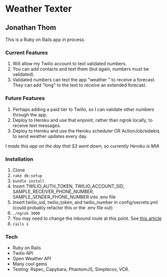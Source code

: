 # Weather Texter
## Jonathan Thom

This is a Ruby on Rails app in process.

### Current Features
1. Will allow my Twilio account to text validated numbers.
2. You can add contacts and text them (but again, numbers must be validated).
3. Validated numbers can text the app "weather <some zip code>" to receive a forecast. They can add "long" to the text to receive an extended forecast.

### Future Features
1. Perhaps adding a paid tier to Twilio, so I can validate other numbers through the app.
2. Deploy to Heroku and use that enpoint, rather than ngrok locally, to receive text messages.
3. Deploy to Heroku and use the Heroku scheduler OR ActionJob/sidekiq to send weather updates every day.

_I made this app on the day that S3 went down, so currently Heroku is MIA_

### Installation
1. Clone
2. ```rake db:setup```
3. ```bundle install```
4. Insert TWILIO_AUTH_TOKEN, TWILIO_ACCOUNT_SID, SAMPLE_RECEIVER_PHONE_NUMBER, SAMPLE_SENDER_PHONE_NUMBER into .env file
5. Insert twilio_sid, twilio_token, and twilio_number in config/secrets.yml (could probably refactor this or the .env file out)
6. ```./ngrok 3000```
7. You may need to change the inbound route at this point. See [this article](https://www.twilio.com/blog/2013/10/test-your-webhooks-locally-with-ngrok.html)
8. ```rails s```

### Tech

* Ruby on Rails
* Twilio API
* Open Weather API
* Many cool gems
* Testing: Rspec, Capybara, PhantomJS, Simplecov, VCR.
